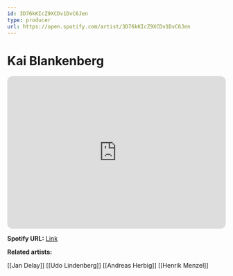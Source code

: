 ```yaml
---
id: 3D76kKIcZ9XCDv1DvC6Jen
type: producer
url: https://open.spotify.com/artist/3D76kKIcZ9XCDv1DvC6Jen
---
```

# Kai Blankenberg

<iframe style="border-radius:12px" src="https://open.spotify.com/embed/artist/3D76kKIcZ9XCDv1DvC6Jen" width="100%" height="352" frameBorder="0" allowfullscreen="" allow="autoplay; clipboard-write; encrypted-media; fullscreen; picture-in-picture" loading="lazy"></iframe>

**Spotify URL:** [Link](https://open.spotify.com/artist/3D76kKIcZ9XCDv1DvC6Jen)

**Related artists:**

[[Jan Delay]]
[[Udo Lindenberg]]
[[Andreas Herbig]]
[[Henrik Menzel]]
